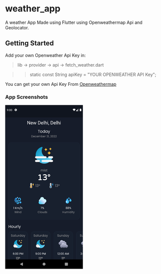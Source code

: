 # weather_app

A weather App Made using Flutter using Openweathermap Api and Geolocator.

## Getting Started
Add your own Openweather Api Key in: 
>lib -> provider -> api -> fetch_weather.dart

>> static const String apiKey = "YOUR OPENWEATHER API Key";


You can get your own Api Key From [Openweathermap](https://openweathermap.org/)


### App Screenshots
<img src="assets/ss.png" width="250">

